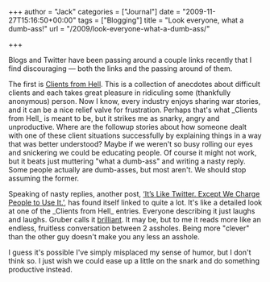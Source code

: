 +++
author = "Jack"
categories = ["Journal"]
date = "2009-11-27T15:16:50+00:00"
tags = ["Blogging"]
title = "Look everyone, what a dumb-ass!"
url = "/2009/look-everyone-what-a-dumb-ass/"

+++

Blogs and Twitter have been passing around a couple links recently that I find discouraging &#8212; both the links and the passing around of them.

The first is [Clients from Hell](http://clientsfromhell.tumblr.com/). This is a collection of anecdotes about difficult clients and each takes great pleasure in ridiculing some (thankfully anonymous) person. Now I know, every industry enjoys sharing war stories, and it can be a nice relief valve for frustration. Perhaps that's what \_Clients from Hell\_ is meant to be, but it strikes me as snarky, angry and unproductive. Where are the followup stories about how someone dealt with one of these client situations successfully by explaining things in a way that was better understood? Maybe if we weren't so busy rolling our eyes and snickering we could be educating people. Of course it might not work, but it beats just muttering "what a dumb-ass" and writing a nasty reply. Some people actually are dumb-asses, but most aren't. We should stop assuming the former.

Speaking of nasty replies, another post, [&lsquo;It&rsquo;s Like Twitter. Except We Charge People to Use It.&rsquo;](http://www.27bslash6.com/p2p.html), has found itself linked to quite a lot. It's like a detailed look at one of the \_Clients from Hell\_ entries. Everyone describing it just laughs and laughs. Gruber calls it [brilliant](http://daringfireball.net/linked/2009/11/26/logo-pie-chart). It may be, but to me it reads more like an endless, fruitless conversation between 2 assholes. Being more "clever" than the other guy doesn't make you any less an asshole.

I guess it's possible I've simply misplaced my sense of humor, but I don't think so. I just wish we could ease up a little on the snark and do something productive instead.
